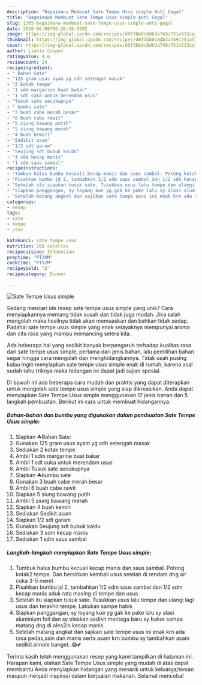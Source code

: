 ```yaml
---
description: "Bagaimana Membuat Sate Tempe Usus simple Anti Gagal"
title: "Bagaimana Membuat Sate Tempe Usus simple Anti Gagal"
slug: 1365-bagaimana-membuat-sate-tempe-usus-simple-anti-gagal
date: 2020-06-08T06:26:35.559Z
image: https://img-global.cpcdn.com/recipes/d0f3bb0c8db3a749/751x532cq70/sate-tempe-usus-simple-foto-resep-utama.jpg
thumbnail: https://img-global.cpcdn.com/recipes/d0f3bb0c8db3a749/751x532cq70/sate-tempe-usus-simple-foto-resep-utama.jpg
cover: https://img-global.cpcdn.com/recipes/d0f3bb0c8db3a749/751x532cq70/sate-tempe-usus-simple-foto-resep-utama.jpg
author: Linnie Cooper
ratingvalue: 4.6
reviewcount: 14
recipeingredient:
- " Bahan Sate"
- "125 gram usus ayam yg sdh setengah masak"
- "2 kotak tempe"
- "1 sdm margarine buat bakar"
- "1 sdt cuka untuk merendam usus"
- "Tusuk sate secukupnya"
- " bumbu sate"
- "3 buah cabe merah besar"
- "6 buah cabe rawit"
- "5 siung bawang putih"
- "5 siung bawang merah"
- "4 buah kemiri"
- "Sedikit asam"
- "1/2 sdt garam"
- "Seujung sdt bubuk kaldu"
- "3 sdm kecap manis"
- "1 sdm saus sambal"
recipeinstructions:
- "Tumbuk halus bumbu kecuali kecap manis dan saus sambal. Potong kotak2 tempe. Dan bersihkan kembali usus setelah di rendam dng air cuka 3-5 menit"
- "Pisahkan bumbu jd 2, tambahkan 1/2 sdm saus sambal dan 1/2 sdm kecap manis aduk rata masing di tempe dan usus"
- "Setelah itu siapkan tusuk sate. Tusukkan usus lalu tempe dan ulangi lagi usus dan terakhir tempe. Lakukan sampe habis"
- "Siapkan panggangan, sy loyang kue yg gak ke pake lalu sy alasi aluminium foil dan sy oleskan sedikit mentega baru sy bakar sampe matang dng di oles2in kecap manis."
- "Setelah matang angkat dan sajikan sate tempe usus ini enak krn ada rasa pedas,asin dan manis serta asam krn bumbu sy tambahkan asam sedikit.simole banget..😂💕"
categories:
- Resep
tags:
- sate
- tempe
- usus

katakunci: sate tempe usus 
nutrition: 168 calories
recipecuisine: Indonesian
preptime: "PT30M"
cooktime: "PT52M"
recipeyield: "2"
recipecategory: Dinner

---
```



![Sate Tempe Usus simple](https://img-global.cpcdn.com/recipes/d0f3bb0c8db3a749/751x532cq70/sate-tempe-usus-simple-foto-resep-utama.jpg)

Sedang mencari ide resep sate tempe usus simple yang unik? Cara menyiapkannya memang tidak susah dan tidak juga mudah. Jika salah mengolah maka hasilnya tidak akan memuaskan dan bahkan tidak sedap. Padahal sate tempe usus simple yang enak selayaknya mempunyai aroma dan cita rasa yang mampu memancing selera kita.



Ada beberapa hal yang sedikit banyak berpengaruh terhadap kualitas rasa dari sate tempe usus simple, pertama dari jenis bahan, lalu pemilihan bahan segar hingga cara mengolah dan menghidangkannya. Tidak usah pusing kalau ingin menyiapkan sate tempe usus simple enak di rumah, karena asal sudah tahu triknya maka hidangan ini dapat jadi sajian spesial.


Di bawah ini ada beberapa cara mudah dan praktis yang dapat diterapkan untuk mengolah sate tempe usus simple yang siap dikreasikan. Anda dapat menyiapkan Sate Tempe Usus simple menggunakan 17 jenis bahan dan 5 langkah pembuatan. Berikut ini cara untuk membuat hidangannya.

<!--inarticleads1-->

##### Bahan-bahan dan bumbu yang digunakan dalam pembuatan Sate Tempe Usus simple:

1. Siapkan  ☘Bahan Sate:
1. Gunakan 125 gram usus ayam yg sdh setengah masak
1. Sediakan 2 kotak tempe
1. Ambil 1 sdm margarine buat bakar
1. Ambil 1 sdt cuka untuk merendam usus
1. Ambil Tusuk sate secukupnya
1. Siapkan  ☘bumbu sate
1. Gunakan 3 buah cabe merah besar
1. Ambil 6 buah cabe rawit
1. Siapkan 5 siung bawang putih
1. Ambil 5 siung bawang merah
1. Siapkan 4 buah kemiri
1. Sediakan Sedikit asam
1. Siapkan 1/2 sdt garam
1. Gunakan Seujung sdt bubuk kaldu
1. Sediakan 3 sdm kecap manis
1. Sediakan 1 sdm saus sambal




<!--inarticleads2-->

##### Langkah-langkah menyiapkan Sate Tempe Usus simple:

1. Tumbuk halus bumbu kecuali kecap manis dan saus sambal. Potong kotak2 tempe. Dan bersihkan kembali usus setelah di rendam dng air cuka 3-5 menit
1. Pisahkan bumbu jd 2, tambahkan 1/2 sdm saus sambal dan 1/2 sdm kecap manis aduk rata masing di tempe dan usus
1. Setelah itu siapkan tusuk sate. Tusukkan usus lalu tempe dan ulangi lagi usus dan terakhir tempe. Lakukan sampe habis
1. Siapkan panggangan, sy loyang kue yg gak ke pake lalu sy alasi aluminium foil dan sy oleskan sedikit mentega baru sy bakar sampe matang dng di oles2in kecap manis.
1. Setelah matang angkat dan sajikan sate tempe usus ini enak krn ada rasa pedas,asin dan manis serta asam krn bumbu sy tambahkan asam sedikit.simole banget..😂💕




Terima kasih telah menggunakan resep yang kami tampilkan di halaman ini. Harapan kami, olahan Sate Tempe Usus simple yang mudah di atas dapat membantu Anda menyiapkan hidangan yang menarik untuk keluarga/teman maupun menjadi inspirasi dalam berjualan makanan. Selamat mencoba!
